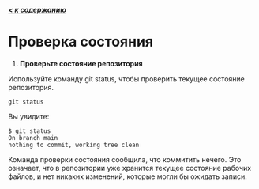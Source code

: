 ***[< к содержанию](/README.md)***

# **Проверка состояния**

1. **Проверьте состояние репозитория**

Используйте команду git status, чтобы проверить текущее состояние репозитория.

    git status

Вы увидите:

    $ git status
    On branch main
    nothing to commit, working tree clean

Команда проверки состояния сообщила, что коммитить нечего. Это означает, что в репозитории уже хранится текущее состояние рабочих файлов, и нет никаких изменений, которые могли бы ожидать записи.